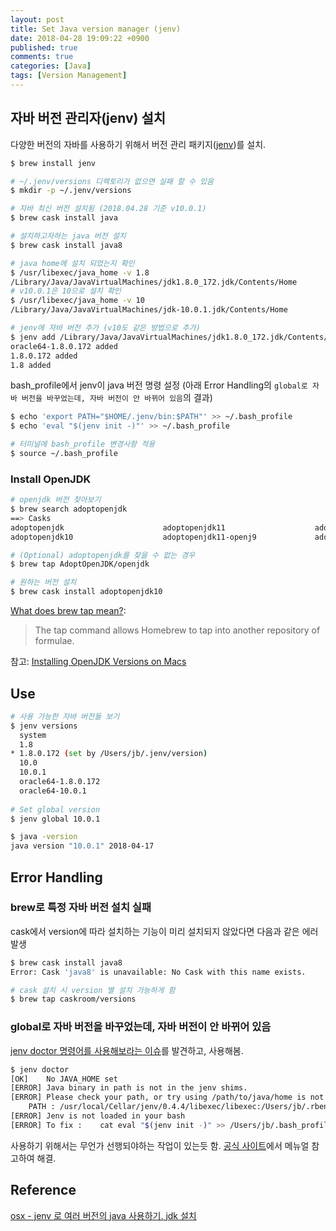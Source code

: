 ```yaml
---
layout: post
title: Set Java version manager (jenv)
date: 2018-04-28 19:09:22 +0900
published: true
comments: true
categories: [Java]
tags: [Version Management]
---
```


## 자바 버전 관리자(jenv) 설치
다양한 버전의 자바를 사용하기 위해서 버전 관리 패키지([jenv](https://www.jenv.be/))를 설치.
```sh
$ brew install jenv

# ~/.jenv/versions 디렉토리가 없으면 실패 할 수 있음
$ mkdir -p ~/.jenv/versions

# 자바 최신 버전 설치됨 (2018.04.28 기준 v10.0.1)
$ brew cask install java

# 설치하고자하는 java 버전 설치
$ brew cask install java8

# java home에 설치 되었는지 확인 
$ /usr/libexec/java_home -v 1.8
/Library/Java/JavaVirtualMachines/jdk1.8.0_172.jdk/Contents/Home
# v10.0.1은 10으로 설치 확인
$ /usr/libexec/java_home -v 10
/Library/Java/JavaVirtualMachines/jdk-10.0.1.jdk/Contents/Home

# jenv에 자바 버전 추가 (v10도 같은 방법으로 추가)
$ jenv add /Library/Java/JavaVirtualMachines/jdk1.8.0_172.jdk/Contents/Home
oracle64-1.8.0.172 added
1.8.0.172 added
1.8 added
```

bash_profile에서 jenv이 java 버전 명령 설정
(아래 Error Handling의 `global로 자바 버전을 바꾸었는데, 자바 버전이 안 바뀌어 있음`의 결과)
```sh
$ echo 'export PATH="$HOME/.jenv/bin:$PATH"' >> ~/.bash_profile
$ echo 'eval "$(jenv init -)"' >> ~/.bash_profile

# 터미널에 bash_profile 변경사항 적용
$ source ~/.bash_profile
```

### Install OpenJDK
```sh
# openjdk 버전 찾아보기
$ brew search adoptopenjdk
==> Casks
adoptopenjdk                      adoptopenjdk11                    adoptopenjdk8 ✔
adoptopenjdk10                    adoptopenjdk11-openj9             adoptopenjdk9

# (Optional) adoptopenjdk를 찾을 수 없는 경우
$ brew tap AdoptOpenJDK/openjdk

# 원하는 버전 설치
$ brew cask install adoptopenjdk10
```

[What does brew tap mean?](https://stackoverflow.com/questions/34408147/what-does-brew-tap-mean):
> The tap command allows Homebrew to tap into another repository of formulae.

참고: [Installing OpenJDK Versions on Macs](https://dzone.com/articles/install-openjdk-versions-on-the-mac)


## Use

```sh
# 사용 가능한 자바 버전들 보기
$ jenv versions
  system
  1.8
* 1.8.0.172 (set by /Users/jb/.jenv/version)
  10.0
  10.0.1
  oracle64-1.8.0.172
  oracle64-10.0.1
  
# Set global version
$ jenv global 10.0.1

$ java -version
java version "10.0.1" 2018-04-17
```

## Error Handling
### brew로 특정 자바 버전 설치 실패
cask에서 version에 따라 설치하는 기능이 미리 설치되지 않았다면 다음과 같은 에러 발생
```sh
$ brew cask install java8
Error: Cask 'java8' is unavailable: No Cask with this name exists.

# cask 설치 시 version 별 설치 가능하게 함
$ brew tap caskroom/versions
```

### global로 자바 버전을 바꾸었는데, 자바 버전이 안 바뀌어 있음
[jenv doctor 명령어를 사용해보라는 이슈](https://github.com/gcuisinier/jenv/issues/44#issuecomment-41462270)를 발견하고, 사용해봄.
```sh
$ jenv doctor
[OK]	No JAVA_HOME set
[ERROR]	Java binary in path is not in the jenv shims.
[ERROR]	Please check your path, or try using /path/to/java/home is not a valid path to java installation.
	PATH : /usr/local/Cellar/jenv/0.4.4/libexec/libexec:/Users/jb/.rbenv/shims:/Users/jb/.nvm/versions/node/v10.0.0/bin:/usr/local/bin:/usr/bin:/bin:/usr/sbin:/sbin
[ERROR]	Jenv is not loaded in your bash
[ERROR]	To fix : 	cat eval "$(jenv init -)" >> /Users/jb/.bash_profile
```
사용하기 위해서는 무언가 선행되야하는 작업이 있는듯 함.
[공식 사이트](http://www.jenv.be/)에서 메뉴얼 참고하여 해결.

## Reference
[osx - jenv 로 여러 버전의 java 사용하기. jdk 설치](https://junho85.pe.kr/736) 

